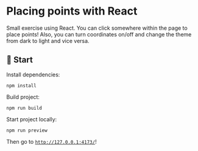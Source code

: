 # Placing points with React

Small exercise using React. You can click somewhere within the page to place points! Also, you can turn coordinates on/off and change the theme from dark to light and vice versa.

## 🚀 Start
Install dependencies:

`npm install`

Build project:

`npm run build`

Start project locally:

`npm run preview`

Then go to [`http://127.0.0.1:4173/`](http://127.0.0.1:4173/)!
